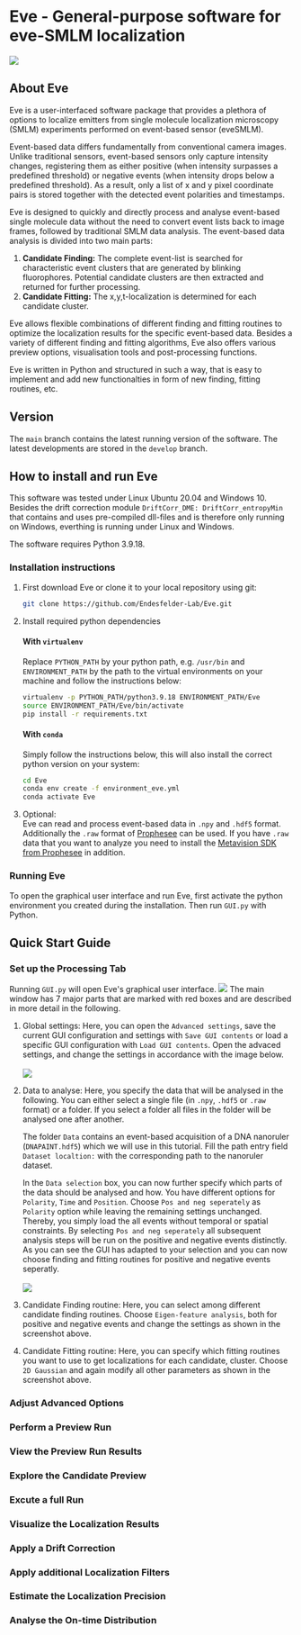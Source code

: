 # Eve - General-purpose software for eve-SMLM localization
![](Eve.png)
## About Eve
Eve is a user-interfaced software package that provides a plethora of options to localize emitters from single molecule localization microscopy (SMLM) experiments performed on event-based sensor (eveSMLM).

Event-based data differs fundamentally from conventional camera images. Unlike traditional sensors, event-based sensors only capture intensity changes, registering them as either positive (when intensity surpasses a predefined threshold) or negative events (when intensity drops below a predefined threshold). As a result, only a list of x and y pixel coordinate pairs is stored together with the detected event polarities and timestamps.

Eve is designed to quickly and directly process and analyse event-based single molecule data without the need to convert event lists back to image frames, followed by traditional SMLM data analysis. 
The event-based data analysis is divided into two main parts:
1. **Candidate Finding:** The complete event-list is searched for characteristic event clusters that are generated by blinking fluorophores. Potential candidate clusters are then extracted and returned for further processing.
2. **Candidate Fitting:** The x,y,t-localization is determined for each candidate cluster.

Eve allows flexible combinations of different finding and fitting routines to optimize the localization results for the specific event-based data. Besides a variety of different finding and fitting algorithms, Eve also offers various preview options, visualisation tools and post-processing functions.

Eve is written in Python and structured in such a way, that is easy to implement and add new functionalties in form of new finding, fitting routines, etc. 
## Version
The `main` branch contains the latest running version of the software. The latest developments are stored in the `develop` branch.
## How to install and run Eve
This software was tested under Linux Ubuntu 20.04 and Windows 10. Besides the drift correction module `DriftCorr_DME: DriftCorr_entropyMin` that contains and uses pre-compiled dll-files and is therefore only running on Windows, everthing is running under Linux and Windows.

The software requires Python 3.9.18.
### Installation instructions
1. First download Eve or clone it to your local repository using git:
    ```bash
    git clone https://github.com/Endesfelder-Lab/Eve.git
    ```
2. Install required python dependencies
    #### With `virtualenv`
    Replace `PYTHON_PATH` by your python path, e.g. `/usr/bin` and `ENVIRONMENT_PATH` by the path to the virtual environments on your machine and follow the instructions below:
    ```bash
    virtualenv -p PYTHON_PATH/python3.9.18 ENVIRONMENT_PATH/Eve
    source ENVIRONMENT_PATH/Eve/bin/activate
    pip install -r requirements.txt
    ```
    #### With `conda`
   Simply follow the instructions below, this will also install the correct python version on your system:
    ```bash
    cd Eve
    conda env create -f environment_eve.yml
    conda activate Eve
    ```
3. Optional:\
Eve can read and process event-based data in `.npy` and `.hdf5` format. Additionally the `.raw` format of [Prophesee](https://www.prophesee.ai/) can be used. If you have `.raw` data that you want to analyze you need to install the [Metavision SDK from Prophesee](https://docs.prophesee.ai/stable/installation/index.html) in addition.
### Running Eve
To open the graphical user interface and run Eve, first activate the python environment you created during the installation. Then run `GUI.py` with Python.
## Quick Start Guide
### Set up the Processing Tab
Running `GUI.py` will open Eve's graphical user interface. 
![](Quick_Start/Setting_up_GUI.png)
The main window has 7 major parts that are marked with red boxes and are described in more detail in the following.
1. Global settings: Here, you can open the `Advanced settings`, save the current GUI configuration and settings with `Save GUI contents` or load a specific GUI configuration with `Load GUI contents`. Open the advaced settings, and change the settings in accordance with the image below.\
   \
   ![](Quick_Start/advanced_settings_2.png)
3. Data to analyse: Here, you specify the data that will be analysed in the following. You can either select a single file (in `.npy`, `.hdf5` or `.raw` format) or a folder. If you select a folder all files in the folder will be analysed one after another.

   The folder `Data` contains an event-based acquisition of a DNA nanoruler (`DNAPAINT.hdf5`) which we will use in this tutorial. Fill the path entry field `Dataset localtion:` with the corresponding path to the nanoruler dataset.

   In the `Data selection` box, you can now further specify which parts of the data should be analysed and how. You have different options for `Polarity`, `Time` and `Position`. Choose `Pos and neg seperately` as `Polarity` option while leaving the remaining settings unchanged. Thereby, you simply load the all events without temporal or spatial constraints. By selecting `Pos and neg seperately` all subsequent analysis steps will be run on the positive and negative events distinctly. As you can see the GUI has adapted to your selection and you can now choose finding and fitting routines for positive and negative events seperatly.\
   \
![](Quick_Start/eigen_feature_settings_small.png)
4. Candidate Finding routine: Here, you can select among different candidate finding routines. Choose `Eigen-feature analysis`, both for positive and negative events and change the settings as shown in the screenshot above.
5. Candidate Fitting routine: Here, you can specify which fitting routines you want to use to get localizations for each candidate, cluster. Choose `2D Gaussian` and again modify all other parameters as shown in the screenshot above.
### Adjust Advanced Options
### Perform a Preview Run
### View the Preview Run Results
### Explore the Candidate Preview
### Excute a full Run
### Visualize the Localization Results
### Apply a Drift Correction
### Apply additional Localization Filters
### Estimate the Localization Precision
### Analyse the On-time Distribution
